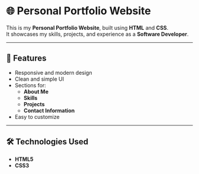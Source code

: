 # 🌐 Personal Portfolio Website  

This is my **Personal Portfolio Website**, built using **HTML** and **CSS**.  
It showcases my skills, projects, and experience as a **Software Developer**.  

---

## 🚀 Features  
- Responsive and modern design  
- Clean and simple UI  
- Sections for:
  - **About Me**
  - **Skills**
  - **Projects**
  - **Contact Information**  
- Easy to customize  

---

## 🛠️ Technologies Used  
- **HTML5**  
- **CSS3**  

